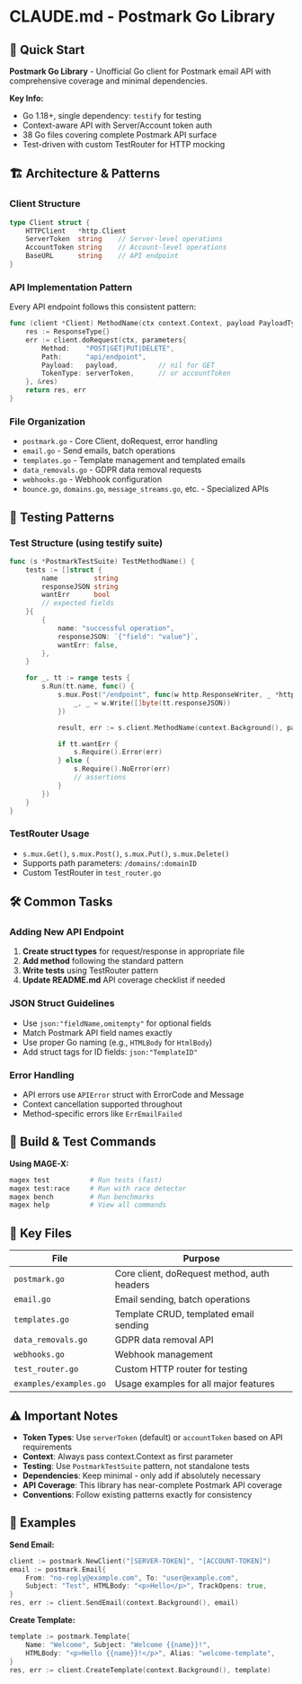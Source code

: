 # CLAUDE.md - Postmark Go Library

## 🎯 Quick Start

**Postmark Go Library** - Unofficial Go client for Postmark email API with comprehensive coverage and minimal dependencies.

**Key Info:**
- Go 1.18+, single dependency: `testify` for testing
- Context-aware API with Server/Account token auth
- 38 Go files covering complete Postmark API surface
- Test-driven with custom TestRouter for HTTP mocking

## 🏗️ Architecture & Patterns

### Client Structure
```go
type Client struct {
    HTTPClient   *http.Client
    ServerToken  string    // Server-level operations
    AccountToken string    // Account-level operations
    BaseURL      string    // API endpoint
}
```

### API Implementation Pattern
Every API endpoint follows this consistent pattern:
```go
func (client *Client) MethodName(ctx context.Context, payload PayloadType) (ResponseType, error) {
    res := ResponseType{}
    err := client.doRequest(ctx, parameters{
        Method:    "POST|GET|PUT|DELETE",
        Path:      "api/endpoint",
        Payload:   payload,          // nil for GET
        TokenType: serverToken,      // or accountToken
    }, &res)
    return res, err
}
```

### File Organization
- `postmark.go` - Core Client, doRequest, error handling
- `email.go` - Send emails, batch operations
- `templates.go` - Template management and templated emails
- `data_removals.go` - GDPR data removal requests
- `webhooks.go` - Webhook configuration
- `bounce.go`, `domains.go`, `message_streams.go`, etc. - Specialized APIs

## 🧪 Testing Patterns

### Test Structure (using testify suite)
```go
func (s *PostmarkTestSuite) TestMethodName() {
    tests := []struct {
        name         string
        responseJSON string
        wantErr      bool
        // expected fields
    }{
        {
            name: "successful operation",
            responseJSON: `{"field": "value"}`,
            wantErr: false,
        },
    }

    for _, tt := range tests {
        s.Run(tt.name, func() {
            s.mux.Post("/endpoint", func(w http.ResponseWriter, _ *http.Request) {
                _, _ = w.Write([]byte(tt.responseJSON))
            })

            result, err := s.client.MethodName(context.Background(), payload)

            if tt.wantErr {
                s.Require().Error(err)
            } else {
                s.Require().NoError(err)
                // assertions
            }
        })
    }
}
```

### TestRouter Usage
- `s.mux.Get()`, `s.mux.Post()`, `s.mux.Put()`, `s.mux.Delete()`
- Supports path parameters: `/domains/:domainID`
- Custom TestRouter in `test_router.go`

## 🛠️ Common Tasks

### Adding New API Endpoint
1. **Create struct types** for request/response in appropriate file
2. **Add method** following the standard pattern
3. **Write tests** using TestRouter pattern
4. **Update README.md** API coverage checklist if needed

### JSON Struct Guidelines
- Use `json:"fieldName,omitempty"` for optional fields
- Match Postmark API field names exactly
- Use proper Go naming (e.g., `HTMLBody` for `HtmlBody`)
- Add struct tags for ID fields: `json:"TemplateID"`

### Error Handling
- API errors use `APIError` struct with ErrorCode and Message
- Context cancellation supported throughout
- Method-specific errors like `ErrEmailFailed`

## 🔧 Build & Test Commands

**Using MAGE-X:**
```bash
magex test          # Run tests (fast)
magex test:race     # Run with race detector
magex bench         # Run benchmarks
magex help          # View all commands
```

## 📁 Key Files

| File                   | Purpose                                     |
|------------------------|---------------------------------------------|
| `postmark.go`          | Core client, doRequest method, auth headers |
| `email.go`             | Email sending, batch operations             |
| `templates.go`         | Template CRUD, templated email sending      |
| `data_removals.go`     | GDPR data removal API                       |
| `webhooks.go`          | Webhook management                          |
| `test_router.go`       | Custom HTTP router for testing              |
| `examples/examples.go` | Usage examples for all major features       |

## ⚠️ Important Notes

- **Token Types**: Use `serverToken` (default) or `accountToken` based on API requirements
- **Context**: Always pass context.Context as first parameter
- **Testing**: Use `PostmarkTestSuite` pattern, not standalone tests
- **Dependencies**: Keep minimal - only add if absolutely necessary
- **API Coverage**: This library has near-complete Postmark API coverage
- **Conventions**: Follow existing patterns exactly for consistency

## 🚀 Examples

**Send Email:**
```go
client := postmark.NewClient("[SERVER-TOKEN]", "[ACCOUNT-TOKEN]")
email := postmark.Email{
    From: "no-reply@example.com", To: "user@example.com",
    Subject: "Test", HTMLBody: "<p>Hello</p>", TrackOpens: true,
}
res, err := client.SendEmail(context.Background(), email)
```

**Create Template:**
```go
template := postmark.Template{
    Name: "Welcome", Subject: "Welcome {{name}}!",
    HTMLBody: "<p>Hello {{name}}!</p>", Alias: "welcome-template",
}
res, err := client.CreateTemplate(context.Background(), template)
```

